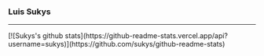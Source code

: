 ### Luis Sukys



<hr />
[![Sukys's github stats](https://github-readme-stats.vercel.app/api?username=sukys)](https://github.com/sukys/github-readme-stats)